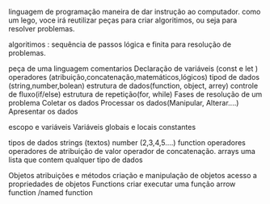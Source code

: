 linguagem de programação
maneira de dar instrução ao computador. como um lego, voce irá reutilizar peças para criar algoritimos, ou seja para resolver problemas.

algoritimos : sequência de passos lógica e finita para resolução de problemas.

peça de uma linguagem
comentarios
Declaração de variáveis (const e let ) operadores (atribuição,concatenação,matemáticos,lógicos)
tipod de dados (string,number,bolean)
estrutura de dados(function, object, arrey)
controle de fluxo(if/else)
estrutura de repetição(for, while)
Fases de resolução de um problema
Coletar os dados Processar os dados(Manipular, Alterar....) Apresentar os dados

escopo e variáveis
Variáveis globais e locais constantes

tipos de dados
strings (textos)
number (2,3,4,5....)
function
operadores
operadores de atribuição de valor
operador de concatenação.
arrays
uma lista que contem qualquer tipo de dados

Objetos
atribuições e métodos
criação e manipulação de objetos
acesso a propriedades de objetos
Functions
criar
executar uma função
arrow function /named function
